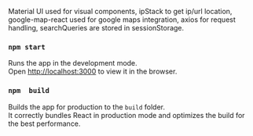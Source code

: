 Material UI used for visual components,
ipStack to get ip/url location,
google-map-react used for google maps integration,
axios for request handling,
searchQueries are stored in sessionStorage.

### `npm start`

Runs the app in the development mode.\
Open [http://localhost:3000](http://localhost:3000) to view it in the browser.

### `npm  build`
Builds the app for production to the `build` folder.\
It correctly bundles React in production mode and optimizes the build for the best performance.
